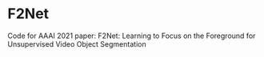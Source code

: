 # F2Net
Code for AAAI 2021 paper: F2Net: Learning to Focus on the Foreground for Unsupervised Video Object Segmentation
